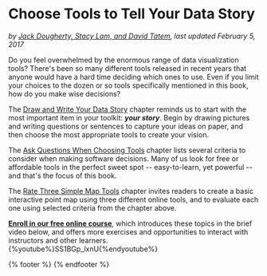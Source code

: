 # Choose Tools to Tell Your Data Story
*by [Jack Dougherty, Stacy Lam, and David Tatem](../introduction/who.md), last updated February 5, 2017*

Do you feel overwhelmed by the enormous range of data visualization tools? There's been so many different tools released in recent years that anyone would have a hard time deciding which ones to use. Even if you limit your choices to the dozen or so tools specifically mentioned in this book, how do you make wise decisions?

The [Draw and Write Your Data Story](../draw/readme.md) chapter reminds us to start with the most important item in your toolkit: ***your story***. Begin by drawing pictures and writing questions or sentences to capture your ideas on paper, and then choose the most appropriate tools to create your vision.

The [Ask Questions When Choosing Tools](../ask/readme.md) chapter lists several criteria to consider when making software decisions. Many of us look for free or affordable tools in the perfect sweet spot -- easy-to-learn, yet powerful -- and that's the focus of this book.

The [Rate Three Simple Map Tools](../rate/readme.md) chapter invites readers to create a basic interactive point map using three different online tools, and to evaluate each one using selected criteria from the chapter above.

**[Enroll in our free online course](../../enroll/readme.md)**, which introduces these topics in the brief video below, and offers more exercises and opportunities to interact with instructors and other learners.
{%youtube%}SS1BGp_lxnU{%endyoutube%}

{% footer %}
{% endfooter %}
